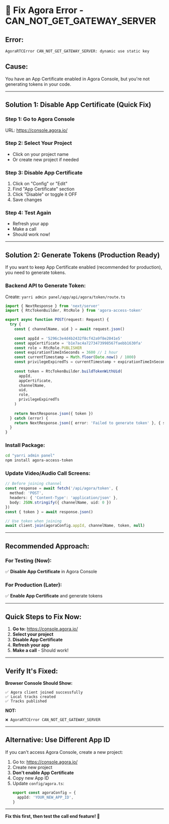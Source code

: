 # 🔧 Fix Agora Error - CAN_NOT_GET_GATEWAY_SERVER

## Error:
```
AgoraRTCError CAN_NOT_GET_GATEWAY_SERVER: dynamic use static key
```

## Cause:
You have an App Certificate enabled in Agora Console, but you're not generating tokens in your code.

---

## Solution 1: Disable App Certificate (Quick Fix)

### Step 1: Go to Agora Console
URL: https://console.agora.io/

### Step 2: Select Your Project
- Click on your project name
- Or create new project if needed

### Step 3: Disable App Certificate
1. Click on "Config" or "Edit"
2. Find "App Certificate" section
3. Click "Disable" or toggle it OFF
4. Save changes

### Step 4: Test Again
- Refresh your app
- Make a call
- Should work now!

---

## Solution 2: Generate Tokens (Production Ready)

If you want to keep App Certificate enabled (recommended for production), you need to generate tokens.

### Backend API to Generate Token:

Create: `yarri admin panel/app/api/agora/token/route.ts`

```typescript
import { NextResponse } from 'next/server'
import { RtcTokenBuilder, RtcRole } from 'agora-access-token'

export async function POST(request: Request) {
  try {
    const { channelName, uid } = await request.json()
    
    const appId = '5296c3e4d4b2432f8cf42a9f8e2041e5'
    const appCertificate = 'b1e7ac4a7273473998567faebb1630fa'
    const role = RtcRole.PUBLISHER
    const expirationTimeInSeconds = 3600 // 1 hour
    const currentTimestamp = Math.floor(Date.now() / 1000)
    const privilegeExpiredTs = currentTimestamp + expirationTimeInSeconds
    
    const token = RtcTokenBuilder.buildTokenWithUid(
      appId,
      appCertificate,
      channelName,
      uid,
      role,
      privilegeExpiredTs
    )
    
    return NextResponse.json({ token })
  } catch (error) {
    return NextResponse.json({ error: 'Failed to generate token' }, { status: 500 })
  }
}
```

### Install Package:
```bash
cd "yarri admin panel"
npm install agora-access-token
```

### Update Video/Audio Call Screens:
```typescript
// Before joining channel
const response = await fetch('/api/agora/token', {
  method: 'POST',
  headers: { 'Content-Type': 'application/json' },
  body: JSON.stringify({ channelName, uid: 0 })
})
const { token } = await response.json()

// Use token when joining
await client.join(agoraConfig.appId, channelName, token, null)
```

---

## Recommended Approach:

### For Testing (Now):
✅ **Disable App Certificate** in Agora Console

### For Production (Later):
✅ **Enable App Certificate** and generate tokens

---

## Quick Steps to Fix Now:

1. **Go to:** https://console.agora.io/
2. **Select your project**
3. **Disable App Certificate**
4. **Refresh your app**
5. **Make a call** - Should work!

---

## Verify It's Fixed:

**Browser Console Should Show:**
```
✅ Agora client joined successfully
✅ Local tracks created
✅ Tracks published
```

**NOT:**
```
❌ AgoraRTCError CAN_NOT_GET_GATEWAY_SERVER
```

---

## Alternative: Use Different App ID

If you can't access Agora Console, create a new project:

1. Go to: https://console.agora.io/
2. Create new project
3. **Don't enable App Certificate**
4. Copy new App ID
5. Update `config/agora.ts`:
   ```typescript
   export const agoraConfig = {
     appId: 'YOUR_NEW_APP_ID',
   }
   ```

---

**Fix this first, then test the call end feature! 🚀**
